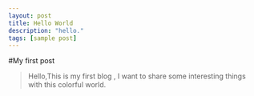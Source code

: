 ```yaml
---
layout: post
title: Hello World
description: "hello."
tags: [sample post]
---
```

#My first post

>Hello,This is my first blog , I want to share some interesting  things with this colorful world.

<!--more-->